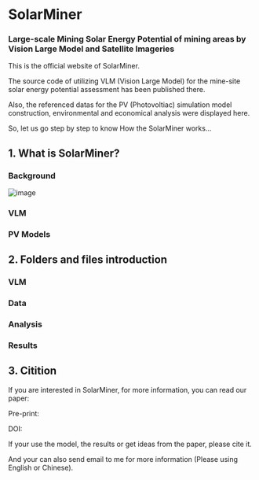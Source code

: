 # SolarMiner
### Large-scale Mining Solar Energy Potential of mining areas by Vision Large Model and Satellite Imageries

This is the official website of SolarMiner. 

The source code of utilizing VLM (Vision Large Model) for the mine-site solar energy potential assessment has been published there.

Also, the referenced datas for the PV (Photovoltiac) simulation model construction, environmental and economical analysis were displayed here.

So, let us go step by step to know How the SolarMiner works...

## 1. What is SolarMiner?
### Background
![image](https://github.com/user-attachments/assets/a995d81a-3239-4a71-992d-26fe384376de)

### VLM

### PV Models

## 2. Folders and files introduction
### VLM

### Data

### Analysis

### Results

## 3. Citition
If you are interested in SolarMiner, for more information, you can read our paper:

Pre-print:

DOI:

If your use the model, the results or get ideas from the paper, please cite it.

And your can also send email to me for more information (Please using English or Chinese).
